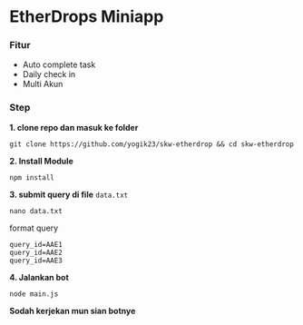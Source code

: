 # EtherDrops Miniapp

### Fitur
- Auto complete task
- Daily check in
- Multi Akun


### Step

**1. clone repo dan masuk ke folder**
```
git clone https://github.com/yogik23/skw-etherdrop && cd skw-etherdrop
```

**2. Install Module**
```
npm install
```

**3. submit query di file** `data.txt`
```
nano data.txt
```
format query 
```
query_id=AAE1 
query_id=AAE2 
query_id=AAE3
```

**4. Jalankan bot**
```
node main.js
```

**Sodah kerjekan mun sian botnye**
